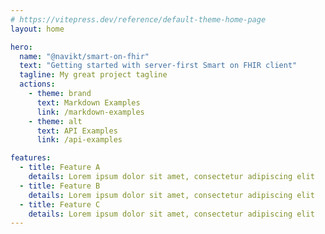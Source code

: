 ```yaml
---
# https://vitepress.dev/reference/default-theme-home-page
layout: home

hero:
  name: "@navikt/smart-on-fhir"
  text: "Getting started with server-first Smart on FHIR client"
  tagline: My great project tagline
  actions:
    - theme: brand
      text: Markdown Examples
      link: /markdown-examples
    - theme: alt
      text: API Examples
      link: /api-examples

features:
  - title: Feature A
    details: Lorem ipsum dolor sit amet, consectetur adipiscing elit
  - title: Feature B
    details: Lorem ipsum dolor sit amet, consectetur adipiscing elit
  - title: Feature C
    details: Lorem ipsum dolor sit amet, consectetur adipiscing elit
---
```


